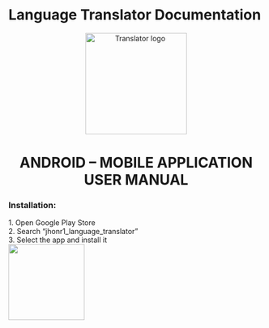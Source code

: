 # Language Translator Documentation

<p align="center">
  <img width="200" height="200" src="https://github.com/otago-polytechnic-bit-courses/mobile-language-translator-rubandass/blob/master/Language-translator/app/src/main/res/drawable/translator_logo.png" alt="Translator logo">
</p>
<p>
  <h1 align="center">
  ANDROID – MOBILE APPLICATION </br>
  USER MANUAL
  </h1>
</p>

<h3>
  Installation:
</h3>
<p>
  1. Open Google Play Store  </br>     
  2. Search “jhonr1_language_translator” </br>
  3. Select the app and install it </br>
  <img width="150" height="150" src="https://github.com/otago-polytechnic-bit-courses/mobile-language-translator-rubandass/blob/master/Language-translator/app/src/main/res/drawable/bicycle.png">
</p>
